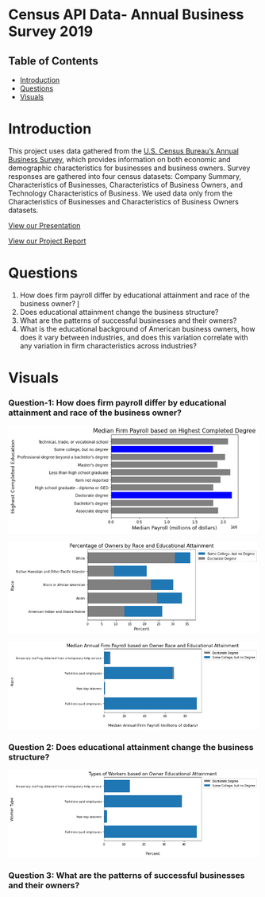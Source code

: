 # Census API Data- Annual Business Survey 2019
## Table of Contents
* [Introduction](#Introduction)
* [Questions](#Questions)
* [Visuals](#Visuals)


# Introduction
This project uses data gathered from the [U.S. Census Bureau’s Annual Business Survey](https://www.census.gov/data/developers/data-sets/abs.2019.html), which provides information on both economic and demographic characteristics for businesses and business owners. Survey responses are gathered into four census datasets: Company Summary, Characteristics of Businesses, Characteristics of Business Owners, and Technology Characteristics of Business. We used data only from the Characteristics of Businesses and Characteristics of Business Owners datasets. 

[View our Presentation](https://docs.google.com/presentation/d/1WutSR1Dwtx_6uWYGedaDQSpv1CQMOPqWjjURKrt36Jg/edit?usp=sharing)

[View our Project Report](https://docs.google.com/document/d/1ZHFal6RjUJfD8Rb6ciDHICtxff8mbLKkd7xuRR6WHIc/edit?usp=sharing)


# Questions
1. How does firm payroll differ by educational attainment and race of the business owner? [I](#Question-1)
2. Does educational attainment change the business structure?
3. What are the patterns of successful businesses and their owners? 
4. What is the educational background of American business owners, how does it vary between industries, and does this variation correlate with any variation in firm characteristics across industries?

# Visuals
### Question-1: How does firm payroll differ by educational attainment and race of the business owner?
![Owner](https://github.com/EduardStalmakov/US-Census-Data-API/blob/main/Median_Salary_by_all_degrees.png)

![Owner](https://github.com/EduardStalmakov/US-Census-Data-API/blob/main/Race_education.png)

![Owner](https://github.com/EduardStalmakov/US-Census-Data-API/blob/main/payroll_education_race.png)

### Question 2: Does educational attainment change the business structure?

![Owner](https://github.com/EduardStalmakov/US-Census-Data-API/blob/main/WorkerType.png)

### Question 3: What are the patterns of successful businesses and their owners? 

